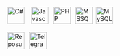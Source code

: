 <div>
  <a href="https://dotnet.microsoft.com/en-us"><img alt="C#" src="https://cdn.worldvectorlogo.com/logos/c--4.svg" height="40"></a>&nbsp&nbsp&nbsp
  <a href="https://nodejs.org/en"><img alt="Javascript" src="https://cdn.worldvectorlogo.com/logos/nodejs-1.svg" height="40"></a>&nbsp&nbsp
  <a href="https://www.php.net"><img alt="PHP" src="https://cdn.worldvectorlogo.com/logos/php-1.svg" height="40"></a>&nbsp&nbsp
  <a href="https://www.microsoft.com/ru-ru/sql-server/sql-server-2019"><img alt="MSSQL" src="https://cdn.worldvectorlogo.com/logos/microsoft-sql-server-1.svg" height="40"></a>&nbsp
  <a href="https://www.mysql.com/"><img alt="MySQL" src="https://www.freepnglogos.com/uploads/logo-mysql-png/logo-mysql-mysql-and-moodle-elearningworld-5.png" height="40"></a>
</div>

<br>

<div>
  <a href="https://github.com/ickqkicx?tab=repositories"><img alt="Reposutories" src="https://cdn.worldvectorlogo.com/logos/github-icon-1.svg" height="40"></a>&nbsp&nbsp
  <a href="https://t.me/ickqkicx"><img alt="Telegram" src="https://cdn.worldvectorlogo.com/logos/telegram.svg" height="40"></a>
</div>
